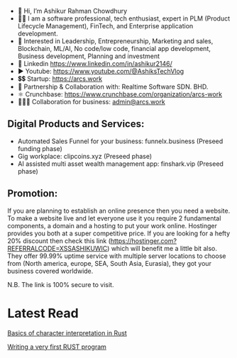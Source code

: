 - 👋 Hi, I’m Ashikur Rahman Chowdhury
- 👨‍🦱 I am a software professional, tech enthusiast, expert in PLM (Product Lifecycle Management), FinTech, and Enterprise application development.
- 👀 Interested in Leadership, Entrepreneurship, Marketing and sales, Blockchain, ML/AI, No code/low code, financial app development, Business development, Planning and investment
- 🛄 Linkedin https://www.linkedin.com/in/ashikur2146/
- ▶️ Youtube: https://www.youtube.com/@AshiksTechVlog
- 💲💲 Startup: https://arcs.work
- 🤝 Partnership & Collaboration with: Realtime Software SDN. BHD.
- ⚛️ Crunchbase: https://www.crunchbase.com/organization/arcs-work
- 🧑‍🤝‍🧑 Collaboration for business: admin@arcs.work

Digital Products and Services:
-------------------------------
- Automated Sales Funnel for your business: funnelx.business (Preseed funding phase)
- Gig workplace: clipcoins.xyz (Preseed phase)
- AI assisted multi asset wealth management app: finshark.vip (Preseed phase)

Promotion:
----------
If you are planning to establish an online presence then you need a website. To make a website live and let everyone use it you require 2 fundamental components, a domain and a hosting to put your work online.
Hostinger provides you both at a super competitive price. If you are looking for a hefty 20% discount then check this link (https://hostinger.com?REFERRALCODE=XSSASHIKUWIC) which will benefit me a little bit also. They offer 99.99% uptime service with multiple server locations to choose from (North america, europe, SEA, South Asia, Eurasia), they got your business covered worldwide.

N.B. The link is 100% secure to visit.

<!---
ashikur2146/ashikur2146 is a ✨ special ✨ repository because its `README.md` (this file) appears on your GitHub profile.
You can click the Preview link to take a look at your changes.
--->

# Latest Read

[Basics of character interpretation in Rust](https://medium.com/@ashikur2146/basics-of-character-interpretation-in-rust-619a5fa97350)

[Writing a very first RUST program](https://medium.com/dev-genius/writing-a-very-first-rust-program-abd74a1c39da)
